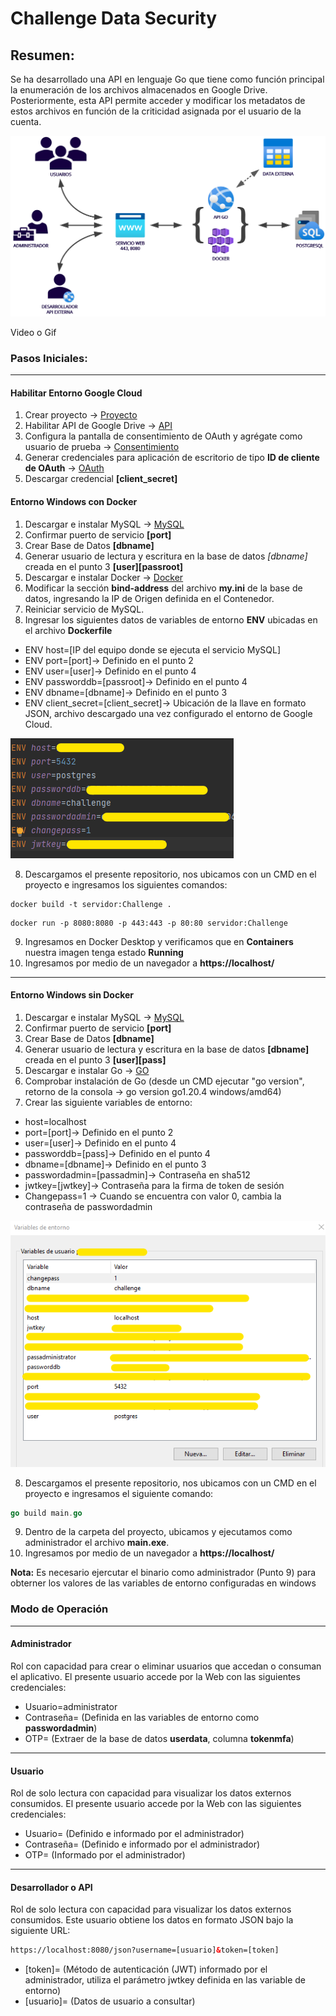 # Challenge Data Security

## Resumen:

Se ha desarrollado una API en lenguaje Go que tiene como función principal la enumeración de los archivos almacenados en Google Drive. Posteriormente, esta API permite acceder y modificar los metadatos de estos archivos en función de la criticidad asignada por el usuario de la cuenta. 

![](https://github.com/JossephRojasSantos/Challenge-DataSecurity/blob/master/png/Diagrama%20-%20Arquitectura.png)


Video o Gif
### Pasos Iniciales:
------
#### Habilitar Entorno Google Cloud

1. Crear proyecto -> [Proyecto](https://console.cloud.google.com/projectcreate?previousPage=%2Fapis%2Fdashboard%3Fhl%3Des-419%26project%3Dchallenge-395013&organizationId=0&hl=es-419)
2. Habilitar API de Google Drive -> [API](https://console.cloud.google.com/apis/library/drive.googleapis.com?hl=es-419&organizationId=0&project=challenge-395013)
3. Configura la pantalla de consentimiento de OAuth y agrégate como usuario de prueba -> [Consentimiento](https://console.cloud.google.com/apis/credentials/consent?hl=es-419)
4. Generar credenciales para aplicación de escritorio de tipo **ID de cliente de OAuth** -> [OAuth](https://console.cloud.google.com/apis/credentials?hl=es-419) 
5. Descargar credencial **[client_secret]**
#### Entorno Windows con Docker

1. Descargar e instalar MySQL ->  [MySQL](https://downloads.mysql.com/archives/get/p/23/file/mysql-8.0.33-winx64-debug-test.zip)
2. Confirmar puerto de servicio **[port]**
3. Crear Base de Datos **[dbname]**
4. Generar usuario de lectura y escritura en la base de datos *[dbname]* creada en el punto 3 **[user][passroot]**
5. Descargar e instalar Docker -> [Docker](https://desktop.docker.com/win/main/amd64/Docker%20Desktop%20Installer.exe)
6. Modificar la sección **bind-address** del archivo **my.ini** de la base de datos, ingresando la IP de Origen definida en el Contenedor.
7. Reiniciar servicio de MySQL. 
8. Ingresar los siguientes datos de variables de entorno **ENV** ubicadas en el archivo **Dockerfile**

* ENV host=[IP del equipo donde se ejecuta el servicio MySQL]
* ENV port=[port]-> Definido en el punto 2
* ENV user=[user]-> Definido en el punto 4
* ENV passworddb=[passroot]-> Definido en el punto 4
* ENV dbname=[dbname]-> Definido en el punto 3
* ENV client_secret=[client_secret]-> Ubicación de la llave en formato JSON, archivo descargado una vez configurado el entorno de Google Cloud.

![](https://github.com/JossephRojasSantos/Challenge-DataSecurity/blob/master/png/ENVDockerFile.png)

8. Descargamos el presente repositorio, nos ubicamos con un CMD en el proyecto e ingresamos los siguientes comandos:
```docker
docker build -t servidor:Challenge .
```
```docker
docker run -p 8080:8080 -p 443:443 -p 80:80 servidor:Challenge
```
9. Ingresamos en Docker Desktop y verificamos que en **Containers** nuestra imagen tenga estado **Running**
10. Ingresamos por medio de un navegador a **https://localhost/**
------
#### Entorno Windows sin Docker

1. Descargar e instalar MySQL ->  [MySQL](https://downloads.mysql.com/archives/get/p/23/file/mysql-8.0.33-winx64-debug-test.zip)
2. Confirmar puerto de servicio **[port]**
3. Crear Base de Datos **[dbname]**
4. Generar usuario de lectura y escritura en la base de datos **[dbname]** creada en el punto 3 **[user][pass]**
5. Descargar e instalar Go -> [GO](https://dl.google.com/go/go1.20.4.windows-amd64.msi)
6. Comprobar instalación de Go (desde un CMD ejecutar "go version", retorno de la consola -> go version go1.20.4 windows/amd64)
7. Crear las siguiente variables de entorno:

* host=localhost
* port=[port]-> Definido en el punto 2
* user=[user]-> Definido en el punto 4
* passworddb=[pass]-> Definido en el punto 4
* dbname=[dbname]-> Definido en el punto 3
* passwordadmin=[passadmin]-> Contraseña en sha512
* jwtkey=[jwtkey]-> Contraseña para la firma de token de sesión
* Changepass=1 -> Cuando se encuentra con valor 0, cambia la contraseña de passwordadmin 


![](https://github.com/JossephRojasSantos/Challenge-DataSecurity/blob/master/png/Variables%20de%20Entorno.png)

8. Descargamos el presente repositorio, nos ubicamos con un CMD en el proyecto e ingresamos el siguiente comando:
```go
go build main.go
```
9. Dentro de la carpeta del proyecto, ubicamos y ejecutamos como administrador el archivo **main.exe**.    
10. Ingresamos por medio de un navegador a **https://localhost/**

**Nota:** Es necesario ejercutar el binario como administrador (Punto 9) para obterner los valores de las variables de entorno configuradas en windows

### Modo de Operación 

------
#### Administrador

Rol con capacidad para crear o eliminar usuarios que accedan o consuman el aplicativo. El presente usuario accede por la Web con las siguientes credenciales:

* Usuario=administrator
* Contraseña= (Definida en las variables de entorno como **passwordadmin**)
* OTP= (Extraer de la base de datos **userdata**, columna **tokenmfa**)

------
#### Usuario

Rol de solo lectura con capacidad para visualizar los datos externos consumidos. El presente usuario accede por la Web con las siguientes credenciales:

* Usuario= (Definido e informado por el administrador)
* Contraseña= (Definido e informado por el administrador)
* OTP= (Informado por el administrador)

------
#### Desarrollador o API

Rol de solo lectura con capacidad para visualizar los datos externos consumidos. Este usuario obtiene los datos en formato JSON bajo la siguiente URL:

```html
https://localhost:8080/json?username=[usuario]&token=[token]
```

* [token]= (Método de autenticación (JWT) informado por el administrador, utiliza el parámetro jwtkey definida en las variable de entorno)
* [usuario]= (Datos de usuario a consultar)
